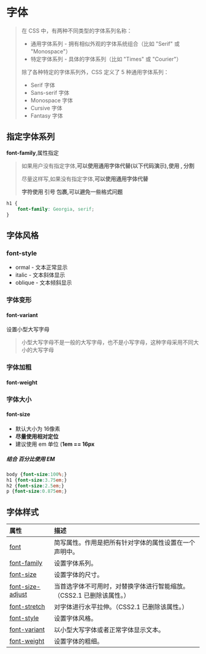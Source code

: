 # 字体

>   在 CSS 中，有两种不同类型的字体系列名称：
>
>   *   通用字体系列 - 拥有相似外观的字体系统组合（比如 "Serif" 或 "Monospace"）
>   *   特定字体系列 - 具体的字体系列（比如 "Times" 或 "Courier"）
>
>   除了各种特定的字体系列外，CSS 定义了 5 种通用字体系列：
>
>   *   Serif 字体
>   *   Sans-serif 字体
>   *   Monospace 字体
>   *   Cursive 字体
>   *   Fantasy 字体

## 指定字体系列

**font-family**,属性指定

>   如果用户没有指定字体,**可以使用通用字体代替(以下代码演示),使用 , 分割**
>
>   尽量这样写,如果没有指定字体,**可以使用通用字体代替**
>
>   **字符使用 引号 包裹,可以避免一些格式问题**

```css
h1 {
    font-family: Georgia, serif;
}
```

## 字体风格

### font-style

*   ormal - 文本正常显示
*   italic - 文本斜体显示
*   oblique - 文本倾斜显示

### 字体变形

#### font-variant

设置小型大写字母

>   小型大写字母不是一般的大写字母，也不是小写字母，这种字母采用不同大小的大写字母

### 字体加粗

#### font-weight

### 字体大小

#### font-size

*   默认大小为 16像素
*   **尽量使用相对定位**
*   建议使用 em 单位 (**1em == 16px**

##### 结合 百分比使用 EM

```css
body {font-size:100%;}
h1 {font-size:3.75em;}
h2 {font-size:2.5em;}
p {font-size:0.875em;}
```

## 字体样式

| 属性                                                         | 描述                                                         |
| :----------------------------------------------------------- | :----------------------------------------------------------- |
| [font](https://www.w3school.com.cn/cssref/pr_font_font.asp)  | 简写属性。作用是把所有针对字体的属性设置在一个声明中。       |
| [font-family](https://www.w3school.com.cn/cssref/pr_font_font-family.asp) | 设置字体系列。                                               |
| [font-size](https://www.w3school.com.cn/cssref/pr_font_font-size.asp) | 设置字体的尺寸。                                             |
| [font-size-adjust](https://www.w3school.com.cn/cssref/pr_font_font-size-adjust.asp) | 当首选字体不可用时，对替换字体进行智能缩放。（CSS2.1 已删除该属性。） |
| [font-stretch](https://www.w3school.com.cn/cssref/pr_font_font-stretch.asp) | 对字体进行水平拉伸。（CSS2.1 已删除该属性。）                |
| [font-style](https://www.w3school.com.cn/cssref/pr_font_font-style.asp) | 设置字体风格。                                               |
| [font-variant](https://www.w3school.com.cn/cssref/pr_font_font-variant.asp) | 以小型大写字体或者正常字体显示文本。                         |
| [font-weight](https://www.w3school.com.cn/cssref/pr_font_weight.asp) | 设置字体的粗细。                                             |

